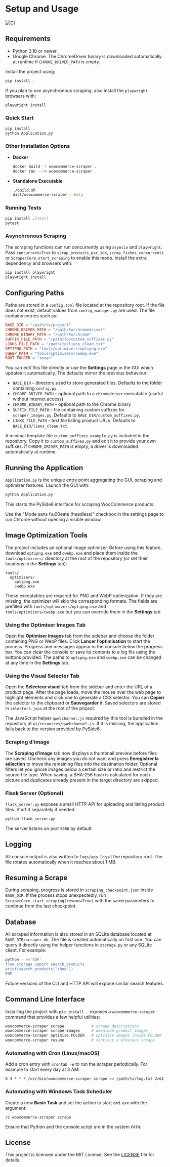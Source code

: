 # Setup and Usage
[![CI](https://github.com/USER/REPO/actions/workflows/ci.yml/badge.svg)](https://github.com/USER/REPO/actions/workflows/ci.yml)

## Requirements
- Python 3.10 or newer.
- Google Chrome. The ChromeDriver binary is downloaded automatically at runtime if `CHROME_DRIVER_PATH` is empty.

Install the project using:

```bash
pip install .
```

If you plan to use asynchronous scraping, also install the
`playwright` browsers with:

```bash
playwright install
```

### Quick Start

```bash
pip install .
python Application.py
```

### Other Installation Options

- **Docker**

  ```bash
  docker build -t woocommerce-scraper .
  docker run --rm woocommerce-scraper
  ```

- **Standalone Executable**

  ```bash
  ./build.sh
  dist/woocommerce-scraper --help
  ```

### Running Tests

```bash
pip install .[test]
pytest
```

### Asynchronous Scraping

The scraping functions can run concurrently using `asyncio` and
`playwright`. Pass `concurrent=True` to
`scrap_produits_par_ids`, `scrap_fiches_concurrents` or `ScraperCore.start_scraping`
to enable this mode. Install the extra dependency and browsers with:

```bash
pip install playwright
playwright install
```

## Configuring Paths
Paths are stored in a `config.toml` file located at the repository root. If the
file does not exist, default values from `config_manager.py` are used. The file
contains entries such as:

```toml
BASE_DIR = "/path/to/project"
CHROME_DRIVER_PATH = "/path/to/chromedriver"
CHROME_BINARY_PATH = "/path/to/chrome"
SUFFIX_FILE_PATH = "/path/to/custom_suffixes.py"
LINKS_FILE_PATH = "/path/to/liens_clean.txt"
OPTIPNG_PATH = "tools/optimizers/optipng.exe"
CWEBP_PATH = "tools/optimizers/cwebp.exe"
ROOT_FOLDER = "image"
```

You can edit this file directly or use the **Settings** page in the GUI which
updates it automatically. The defaults mirror the previous behaviour:

* `BASE_DIR` – directory used to store generated files. Defaults to the folder
  containing `config.py`.
* `CHROME_DRIVER_PATH` – optional path to a `chromedriver` executable (useful
  without internet access)
* `CHROME_BINARY_PATH` – optional path to the Chrome binary
* `SUFFIX_FILE_PATH` – file containing custom suffixes for `scraper_images.py`.
  Defaults to `BASE_DIR/custom_suffixes.py`.
* `LINKS_FILE_PATH` – text file listing product URLs. Defaults to
  `BASE_DIR/liens_clean.txt`.

A minimal template file `custom_suffixes.example.py` is included in the
repository. Copy it to `custom_suffixes.py` and edit it to provide your own
suffixes. If `CHROME_DRIVER_PATH` is empty, a driver is downloaded
automatically at runtime.

## Running the Application
`Application.py` is the unique entry point aggregating the GUI, scraping and optimizer features. Launch the GUI with:

```bash
python Application.py
```

This starts the PySide6 interface for scraping WooCommerce products.

Use the "Mode sans t\u00eate (headless)" checkbox in the settings page to run Chrome without opening a visible window.

## Image Optimization Tools
The project includes an optional image optimizer. Before using this feature,
download `optipng.exe` and `cwebp.exe` and place them inside the
`tools/optimizers/` directory at the root of the repository (or set their
locations in the **Settings** tab):

```
tools/
  optimizers/
    optipng.exe
    cwebp.exe
```

These executables are required for PNG and WebP optimization. If they are
missing, the optimizer will skip the corresponding formats.
The fields are prefilled with `tools/optimizers/optipng.exe` and
`tools/optimizers/cwebp.exe` but you can override them in the **Settings** tab.

### Using the Optimiser Images Tab
Open the **Optimiser Images** tab from the sidebar and choose the folder
containing PNG or WebP files. Click **Lancer l’optimisation** to start the
process. Progress and messages appear in the console below the progress bar.
You can clear the console or save its contents to a log file using the buttons
provided. The paths to `optipng.exe` and `cwebp.exe` can be changed at any time
in the **Settings** tab.

### Using the Visual Selector Tab
Open the **Sélecteur visuel** tab from the sidebar and enter the URL of a
product page. After the page loads, move the mouse over the web page to
highlight elements and click one to generate a CSS selector. You can **Copier**
the selector to the clipboard or **Sauvegarder** it. Saved selectors are stored
  in `selectors.json` at the root of the project.

The JavaScript helper `qwebchannel.js` required by this tool is bundled in the
repository at `ui/resources/qwebchannel.js`. If it is missing, the application
falls back to the version provided by PySide6.

### Scraping d’image

The **Scraping d’image** tab now displays a thumbnail preview before files are
saved. Uncheck any images you do not want and press **Enregistrer la
sélection** to move the remaining files into the destination folder. Optional
filters let you ignore images below a certain size or ratio and restrict the
source file type. When saving, a SHA-256 hash is calculated for each picture and
duplicates already present in the target directory are skipped.

### Flask Server (Optional)
`flask_server.py` exposes a small HTTP API for uploading and listing product files. Start it separately if needed:

```bash
python flask_server.py
```

The server listens on port `5000` by default.

## Logging
All console output is also written to `logs/app.log` at the repository root. The
file rotates automatically when it reaches about 1 MB.

## Resuming a Scrape
During scraping, progress is stored in `scraping_checkpoint.json` inside
`BASE_DIR`. If the process stops unexpectedly, run
`ScraperCore.start_scraping(resume=True)` with the same parameters to continue
from the last checkpoint.

## Database

All scraped information is also stored in an SQLite database located at
`BASE_DIR/scraper.db`. The file is created automatically on first use. You can
query it directly using the helper functions in `storage.py` or any SQLite
client. For example:

```bash
python - <<'EOF'
from storage import search_products
print(search_products("shoe"))
EOF
```

Future versions of the CLI and HTTP API will expose similar search features.

## Command Line Interface

Installing the project with `pip install .` exposes a `woocommerce-scraper`
command that provides a few helpful utilities:

```bash
woocommerce-scraper scrape            # scrape descriptions
woocommerce-scraper scrape-images     # download product images
woocommerce-scraper optimize FOLDER   # optimize images inside FOLDER
woocommerce-scraper resume            # continue a previous scrape
```

### Automating with Cron (Linux/macOS)

Add a cron entry with `crontab -e` to run the scraper periodically. For example
to start every day at 3 AM:

```cron
0 3 * * * /usr/bin/woocommerce-scraper scrape >> /path/to/log.txt 2>&1
```

### Automating with Windows Task Scheduler

Create a new **Basic Task** and set the action to start `cmd.exe` with the
argument:

```
/C woocommerce-scraper scrape
```

Ensure that Python and the console script are in the system `PATH`.

## License
This project is licensed under the MIT License. See the [LICENSE](LICENSE) file for details.
